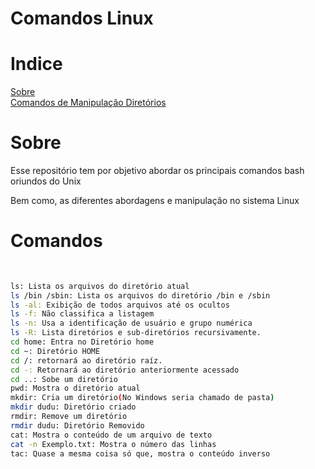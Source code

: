 # Comandos Linux

# Indice

<a href="#Sobre">Sobre</a></br>
<a href="#Comandos">Comandos de Manipulação Diretórios</a></br>

# Sobre

<p>Esse repositório tem por objetivo abordar os principais comandos bash oriundos do Unix</p>
<p>Bem como, as diferentes abordagens e manipulação no sistema Linux

# Comandos

```.sh
  
  
ls: Lista os arquivos do diretório atual
ls /bin /sbin: Lista os arquivos do diretório /bin e /sbin
ls -al: Exibição de todos arquivos até os ocultos
ls -f: Não classifica a listagem
ls -n: Usa a identificação de usuário e grupo numérica
ls -R: Lista diretórios e sub-diretórios recursivamente.
cd home: Entra no Diretório home
cd ~: Diretório HOME
cd /: retornará ao diretório raíz.
cd -: Retornará ao diretório anteriormente acessado
cd ..: Sobe um diretório
pwd: Mostra o diretório atual
mkdir: Cria um diretório(No Windows seria chamado de pasta)
mkdir dudu: Diretório criado
rmdir: Remove um diretório
rmdir dudu: Diretório Removido
cat: Mostra o conteúdo de um arquivo de texto
cat -n Exemplo.txt: Mostra o número das linhas
tac: Quase a mesma coisa só que, mostra o conteúdo inverso
  
  
  
  
  
  
  

  
```
